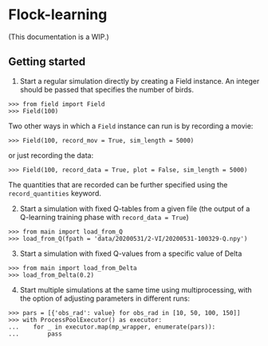 # Flock-learning

(This documentation is a WIP.)

## Getting started

1. Start a regular simulation directly by creating a Field instance. An integer should be passed that specifies the number of birds.
  ```pycon
  >>> from field import Field
  >>> Field(100)
  ```
  Two other ways in which a `Field` instance can run is by recording a movie:
  ```pycon
  >>> Field(100, record_mov = True, sim_length = 5000)
  ```
  or just recording the data:
  ```pycon
  >>> Field(100, record_data = True, plot = False, sim_length = 5000)
  ```
  The quantities that are recorded can be further specified using the `record_quantities` keyword.

2. Start a simulation with fixed Q-tables from a given file (the output of a Q-learning training phase with `record_data = True`)

  ```pycon
  >>> from main import load_from_Q
  >>> load_from_Q(fpath = 'data/20200531/2-VI/20200531-100329-Q.npy')
  ```
3. Start a simulation with fixed Q-values from a specific value of Delta

  ```pycon
  >>> from main import load_from_Delta
  >>> load_from_Delta(0.2)
  ```

4. Start multiple simulations at the same time using multiprocessing, with the option of adjusting parameters in different runs:

  ```pycon
  >>> pars = [{'obs_rad': value} for obs_rad in [10, 50, 100, 150]]
  >>> with ProcessPoolExecutor() as executor:
  ...    for _ in executor.map(mp_wrapper, enumerate(pars)):
  ...        pass
  ```

